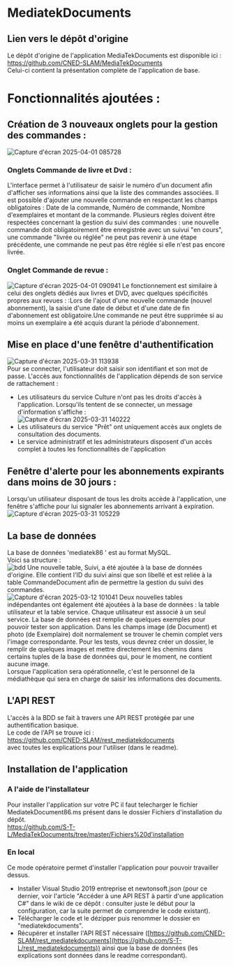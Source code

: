# MediatekDocuments
## Lien vers le dépôt d'origine
Le dépôt d'origine de l'application MediaTekDocuments est disponible ici : https://github.com/CNED-SLAM/MediaTekDocuments <br>
Celui-ci contient la présentation complète de l'application de base.
# Fonctionnalités ajoutées :
## Création de 3 nouveaux onglets pour la gestion des commandes : 
![Capture d'écran 2025-04-01 085728](https://github.com/user-attachments/assets/ee346ded-7276-4eab-81f7-73039ac76321)
### Onglets Commande de livre et Dvd : 
L'interface permet à l'utilisateur de saisir le numéro d'un document afin d'afficher ses informations ainsi que la liste des commandes associées.
Il est possible d'ajouter une nouvelle commande en respectant les champs obligatoires :  Date de la commande, Numéro de commande, Nombre d'exemplaires et montant de la commande.
Plusieurs règles doivent être respectées concernant la gestion du suivi des commandes : une nouvelle commande doit obligatoirement être enregistrée avec un suivui "en cours", une commande "livrée ou réglée" ne peut pas revenir à une étape précédente, une commande ne peut pas être réglée si elle n'est pas encore livrée.
### Onglet Commande de revue :
![Capture d'écran 2025-04-01 090941](https://github.com/user-attachments/assets/7d13d02c-3287-4c7e-80a1-d25c4305c96e)
Le fonctionnement est similaire à celui des onglets dédiés aux livres et DVD, avec quelques spécificités propres aux revues : :Lors de l'ajout d'une nouvelle commande (nouvel abonnement), la saisie d'une date de début et d'une date de fin d'abonnement est obligatoire.Une commande ne peut être supprimée si au moins un exemplaire a été acquis durant la période d'abonnement.



## Mise en place d'une fenêtre d'authentification
![Capture d'écran 2025-03-31 113938](https://github.com/user-attachments/assets/336fa2de-df15-4f5e-8471-e1616ccb4cd6)<br>
Pour se connecter, l'utilisateur doit saisir son identifiant et son mot de passe. L'accès aux fonctionnalités de l'application dépends de son service de rattachement : <br>
- Les utilisateurs du service Culture n'ont pas les droits d'accès à l'application. Lorsqu'ils tentent de se connecter, un message d'information s'affiche :<br>
![Capture d'écran 2025-03-31 140222](https://github.com/user-attachments/assets/5739a20e-e484-4c21-850f-d44246529170)<br>
- Les utilisateurs du service "Prêt" ont uniquement accès aux onglets de consultation des documents.<br>
- Le service administratif et les administrateurs disposent d'un accès complet à toutes les fonctionnalités de l'application

## Fenêtre d'alerte pour les abonnements expirants dans moins de 30 jours : 
Lorsqu'un utilisateur disposant de tous les droits accède à l'application, une fenêtre s'affiche pour lui signaler les abonnements arrivant à expiration.<br>
![Capture d'écran 2025-03-31 105229](https://github.com/user-attachments/assets/ded4444d-a083-4fe9-b476-3c446a44881f)


## La base de données
La base de données 'mediatek86 ' est au format MySQL.<br>
Voici sa structure :<br>
![bdd](https://github.com/user-attachments/assets/843b3553-3513-4f74-9367-a73b82e6e7a1)
Une nouvelle table, Suivi, a été ajoutée à la base de données d'origine. Elle contient l'ID du suivi ainsi que son libellé et est reliée à la table CommandeDocument afin de permettre la gestion du suivi des commandes.
<br>
![Capture d'écran 2025-03-12 101041](https://github.com/user-attachments/assets/7a55a7d8-4bd1-4533-9812-3cc99fb9085e)
Deux nouvelles tables indépendantes ont également été ajoutées à la base de données : la table utilisateur et la table service. Chaque utilisateur est associé à un seul service.
La base de données est remplie de quelques exemples pour pouvoir tester son application. Dans les champs image (de Document) et photo (de Exemplaire) doit normalement se trouver le chemin complet vers l'image correspondante. Pour les tests, vous devrez créer un dossier, le remplir de quelques images et mettre directement les chemins dans certains tuples de la base de données qui, pour le moment, ne contient aucune image.<br>
Lorsque l'application sera opérationnelle, c'est le personnel de la médiathèque qui sera en charge de saisir les informations des documents.
## L'API REST
L'accès à la BDD se fait à travers une API REST protégée par une authentification basique.<br>
Le code de l'API se trouve ici :<br>
[https://github.com/CNED-SLAM/rest_mediatekdocuments<br>](https://github.com/S-T-L/rest_mediatekdocuments)
avec toutes les explications pour l'utiliser (dans le readme).
## Installation de l'application 
### A l'aide de l'installateur
Pour installer l'application sur votre PC il faut telecharger le fichier MediatekDocument86.ms présent dans le dossier Fichiers d'installation du dépôt.<br>
https://github.com/S-T-L/MediaTekDocuments/tree/master/Fichiers%20d'installation<br>

### En local
Ce mode opératoire permet d'installer l'application pour pouvoir travailler dessus.<br>
- Installer Visual Studio 2019 entreprise et newtonsoft.json (pour ce dernier, voir l'article "Accéder à une API REST à partir d'une application C#" dans le wiki de ce dépôt : consulter juste le début pour la configuration, car la suite permet de comprendre le code existant).<br>
- Télécharger le code et le dézipper puis renommer le dossier en "mediatekdocuments".<br>
- Récupérer et installer l'API REST nécessaire ([https://github.com/CNED-SLAM/rest_mediatekdocuments](https://github.com/S-T-L/rest_mediatekdocuments)) ainsi que la base de données (les explications sont données dans le readme correspondant).
